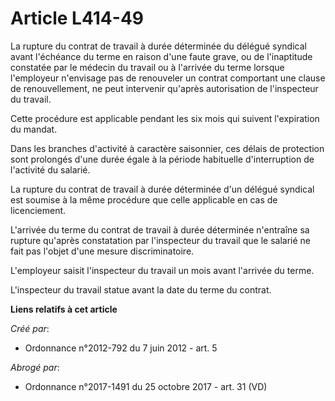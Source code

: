 # Article L414-49

La rupture du contrat de travail à durée déterminée du délégué syndical avant l'échéance du terme en raison d'une faute
grave, ou de l'inaptitude constatée par le médecin du travail ou à l'arrivée du terme lorsque l'employeur n'envisage pas de
renouveler un contrat comportant une clause de renouvellement, ne peut intervenir qu'après autorisation de l'inspecteur du
travail. 

Cette procédure est applicable pendant les six mois qui suivent l'expiration du mandat. 

Dans les branches d'activité à caractère saisonnier, ces délais de protection sont prolongés d'une durée égale à la période
habituelle d'interruption de l'activité du salarié. 

La rupture du contrat de travail à durée déterminée d'un délégué syndical est soumise à la même procédure que celle
applicable en cas de licenciement. 

L'arrivée du terme du contrat de travail à durée déterminée n'entraîne sa rupture qu'après constatation par l'inspecteur du
travail que le salarié ne fait pas l'objet d'une mesure discriminatoire. 

L'employeur saisit l'inspecteur du travail un mois avant l'arrivée du terme. 

L'inspecteur du travail statue avant la date du terme du contrat.

**Liens relatifs à cet article**

_Créé par_:

  - Ordonnance n°2012-792 du 7 juin 2012 - art. 5

_Abrogé par_:

  - Ordonnance n°2017-1491 du 25 octobre 2017 - art. 31 (VD)
